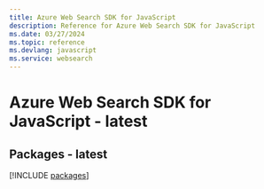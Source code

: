 ```yaml
---
title: Azure Web Search SDK for JavaScript
description: Reference for Azure Web Search SDK for JavaScript
ms.date: 03/27/2024
ms.topic: reference
ms.devlang: javascript
ms.service: websearch
---
```

# Azure Web Search SDK for JavaScript - latest
## Packages - latest
[!INCLUDE [packages](web-search-index.md)]